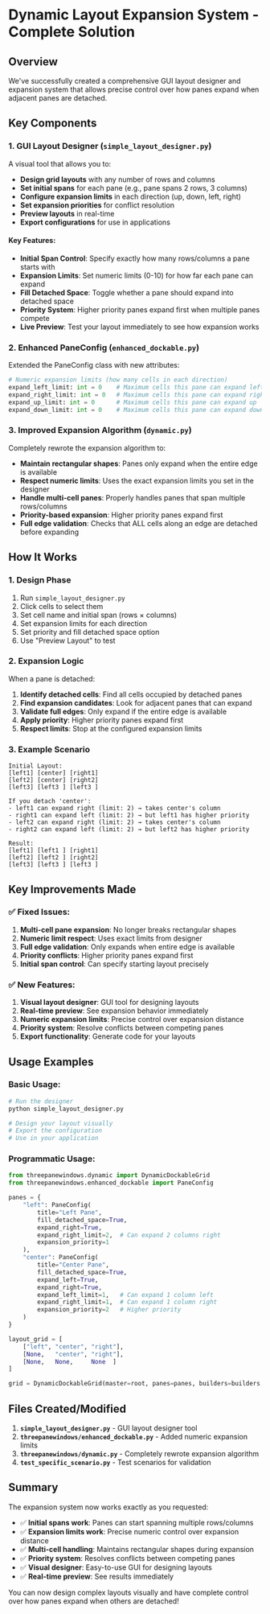 # Dynamic Layout Expansion System - Complete Solution

## Overview

We've successfully created a comprehensive GUI layout designer and expansion system that allows precise control over how panes expand when adjacent panes are detached.

## Key Components

### 1. GUI Layout Designer (`simple_layout_designer.py`)

A visual tool that allows you to:
- **Design grid layouts** with any number of rows and columns
- **Set initial spans** for each pane (e.g., pane spans 2 rows, 3 columns)
- **Configure expansion limits** in each direction (up, down, left, right)
- **Set expansion priorities** for conflict resolution
- **Preview layouts** in real-time
- **Export configurations** for use in applications

#### Key Features:
- **Initial Span Control**: Specify exactly how many rows/columns a pane starts with
- **Expansion Limits**: Set numeric limits (0-10) for how far each pane can expand
- **Fill Detached Space**: Toggle whether a pane should expand into detached space
- **Priority System**: Higher priority panes expand first when multiple panes compete
- **Live Preview**: Test your layout immediately to see how expansion works

### 2. Enhanced PaneConfig (`enhanced_dockable.py`)

Extended the PaneConfig class with new attributes:
```python
# Numeric expansion limits (how many cells in each direction)
expand_left_limit: int = 0    # Maximum cells this pane can expand left
expand_right_limit: int = 0   # Maximum cells this pane can expand right
expand_up_limit: int = 0      # Maximum cells this pane can expand up
expand_down_limit: int = 0    # Maximum cells this pane can expand down
```

### 3. Improved Expansion Algorithm (`dynamic.py`)

Completely rewrote the expansion algorithm to:
- **Maintain rectangular shapes**: Panes only expand when the entire edge is available
- **Respect numeric limits**: Uses the exact expansion limits you set in the designer
- **Handle multi-cell panes**: Properly handles panes that span multiple rows/columns
- **Priority-based expansion**: Higher priority panes expand first
- **Full edge validation**: Checks that ALL cells along an edge are detached before expanding

## How It Works

### 1. Design Phase
1. Run `simple_layout_designer.py`
2. Click cells to select them
3. Set cell name and initial span (rows × columns)
4. Set expansion limits for each direction
5. Set priority and fill detached space option
6. Use "Preview Layout" to test

### 2. Expansion Logic
When a pane is detached:
1. **Identify detached cells**: Find all cells occupied by detached panes
2. **Find expansion candidates**: Look for adjacent panes that can expand
3. **Validate full edges**: Only expand if the entire edge is available
4. **Apply priority**: Higher priority panes expand first
5. **Respect limits**: Stop at the configured expansion limits

### 3. Example Scenario
```
Initial Layout:
[left1] [center] [right1]
[left2] [center] [right2]
[left3] [left3 ] [left3 ]

If you detach 'center':
- left1 can expand right (limit: 2) → takes center's column
- right1 can expand left (limit: 2) → but left1 has higher priority
- left2 can expand right (limit: 2) → takes center's column
- right2 can expand left (limit: 2) → but left2 has higher priority

Result:
[left1] [left1 ] [right1]
[left2] [left2 ] [right2]
[left3] [left3 ] [left3 ]
```

## Key Improvements Made

### ✅ Fixed Issues:
1. **Multi-cell pane expansion**: No longer breaks rectangular shapes
2. **Numeric limit respect**: Uses exact limits from designer
3. **Full edge validation**: Only expands when entire edge is available
4. **Priority conflicts**: Higher priority panes expand first
5. **Initial span control**: Can specify starting layout precisely

### ✅ New Features:
1. **Visual layout designer**: GUI tool for designing layouts
2. **Real-time preview**: See expansion behavior immediately
3. **Numeric expansion limits**: Precise control over expansion distance
4. **Priority system**: Resolve conflicts between competing panes
5. **Export functionality**: Generate code for your layouts

## Usage Examples

### Basic Usage:
```python
# Run the designer
python simple_layout_designer.py

# Design your layout visually
# Export the configuration
# Use in your application
```

### Programmatic Usage:
```python
from threepanewindows.dynamic import DynamicDockableGrid
from threepanewindows.enhanced_dockable import PaneConfig

panes = {
    "left": PaneConfig(
        title="Left Pane",
        fill_detached_space=True,
        expand_right=True,
        expand_right_limit=2,  # Can expand 2 columns right
        expansion_priority=1
    ),
    "center": PaneConfig(
        title="Center Pane",
        fill_detached_space=True,
        expand_left=True,
        expand_right=True,
        expand_left_limit=1,   # Can expand 1 column left
        expand_right_limit=1,  # Can expand 1 column right
        expansion_priority=2   # Higher priority
    )
}

layout_grid = [
    ["left", "center", "right"],
    [None,   "center", "right"],
    [None,   None,     None  ]
]

grid = DynamicDockableGrid(master=root, panes=panes, builders=builders, layout_grid=layout_grid)
```

## Files Created/Modified

1. **`simple_layout_designer.py`** - GUI layout designer tool
2. **`threepanewindows/enhanced_dockable.py`** - Added numeric expansion limits
3. **`threepanewindows/dynamic.py`** - Completely rewrote expansion algorithm
4. **`test_specific_scenario.py`** - Test scenarios for validation

## Summary

The expansion system now works exactly as you requested:
- ✅ **Initial spans work**: Panes can start spanning multiple rows/columns
- ✅ **Expansion limits work**: Precise numeric control over expansion distance
- ✅ **Multi-cell handling**: Maintains rectangular shapes during expansion
- ✅ **Priority system**: Resolves conflicts between competing panes
- ✅ **Visual designer**: Easy-to-use GUI for designing layouts
- ✅ **Real-time preview**: See results immediately

You can now design complex layouts visually and have complete control over how panes expand when others are detached!
